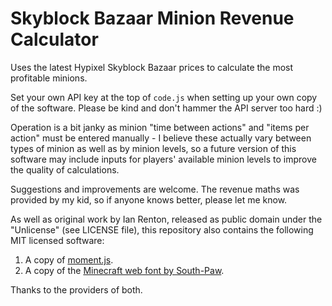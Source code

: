 # Skyblock Bazaar Minion Revenue Calculator
Uses the latest Hypixel Skyblock Bazaar prices to calculate the most profitable minions.

Set your own API key at the top of `code.js` when setting up your own copy of the software. Please be kind and don't hammer the API server too hard :)

Operation is a bit janky as minion "time between actions" and "items per action" must be entered manually - I believe these actually vary between types of minion as well as by minion levels, so a future version of this software may include inputs for players' available minion levels to improve the quality of calculations.

Suggestions and improvements are welcome. The revenue maths was provided by my kid, so if anyone knows better, please let me know.

As well as original work by Ian Renton, released as public domain under the "Unlicense" (see LICENSE file), this repository also contains the following MIT licensed software:
1) A copy of [moment.js](https://momentjs.com/).
2) A copy of the [Minecraft web font by South-Paw](https://github.com/South-Paw/typeface-minecraft).

Thanks to the providers of both.
